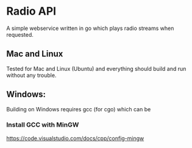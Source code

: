 # Radio API

A simple webservice written in go which plays radio streams when requested.

## Mac and Linux
Tested for Mac and Linux (Ubuntu) and everything should build and run without any trouble.

## Windows:

Building on Windows requires gcc (for cgo) which can be 

### Install GCC with MinGW
https://code.visualstudio.com/docs/cpp/config-mingw 
